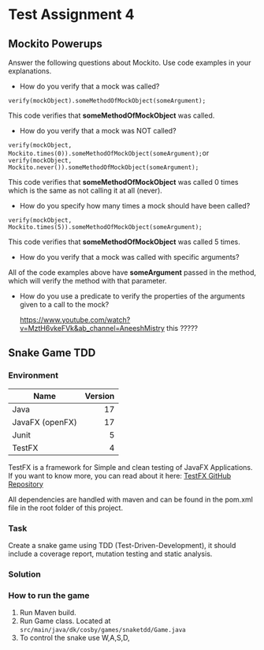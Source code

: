 # Test Assignment 4

## Mockito Powerups
Answer the following questions about Mockito. Use code examples in your
explanations.

- How do you verify that a mock was called?

````verify(mockObject).someMethodOfMockObject(someArgument);````

This code verifies that **someMethodOfMockObject** was called.

- How do you verify that a mock was NOT called?

````verify(mockObject, Mockito.times(0)).someMethodOfMockObject(someArgument);````or
````verify(mockObject, Mockito.never()).someMethodOfMockObject(someArgument);````

This code verifies that **someMethodOfMockObject** was called 0 times which is the same as not calling it at all (never).


- How do you specify how many times a mock should have been called?

````verify(mockObject, Mockito.times(5)).someMethodOfMockObject(someArgument);````

This code verifies that **someMethodOfMockObject** was called 5 times.

- How do you verify that a mock was called with specific arguments?

All of the code examples above have **someArgument** passed in the method, which will verify the method with that parameter. 
- How do you use a predicate to verify the properties of the arguments given to a call to the mock?

  https://www.youtube.com/watch?v=MztH6vkeFVk&ab_channel=AneeshMistry this ?????

   
## Snake Game TDD
### Environment
| Name            | Version       |
|-----------------|--------------:|
| Java            | 17            |
| JavaFX (openFX) | 17            |
| Junit           | 5             | 
| TestFX          | 4             |

TestFX is a framework for Simple and clean testing of JavaFX Applications. 
If you want to know more, you can read about it here: 
[TestFX GitHub Repository](https://github.com/TestFX/TestFX) 

All dependencies are handled with maven and can be found in the pom.xml file in 
the root folder of this project. 

### Task
Create a snake game using TDD (Test-Driven-Development), it should include a
coverage report, mutation testing and static analysis. 

### Solution


### How to run the game
1. Run Maven build.
2. Run Game class. Located at 
````src/main/java/dk/cosby/games/snaketdd/Game.java````
3. To control the snake use W,A,S,D,

